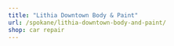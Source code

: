 ```yaml
---
title: "Lithia Downtown Body & Paint"
url: /spokane/lithia-downtown-body-and-paint/
shop: car repair
---
```

